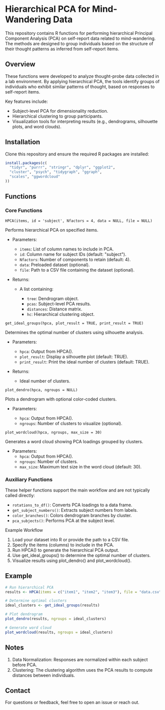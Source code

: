# Hierarchical PCA for Mind-Wandering Data

This repository contains R functions for performing hierarchical Principal
Component Analysis (PCA) on self-report data related to mind-wandering. The
methods are designed to group individuals based on the structure of their
thought patterns as inferred from self-report items.

## Overview

These functions were developed to analyze thought-probe data collected in a lab
environment. By applying hierarchical PCA, the tools identify groups of
individuals who exhibit similar patterns of thought, based on responses to
self-report items.

Key features include:

* Subject-level PCA for dimensionality reduction.
* Hierarchical clustering to group participants.
* Visualization tools for interpreting results (e.g., dendrograms, silhouette plots, and word clouds).

## Installation

Clone this repository and ensure the required R packages are installed:

```r
install.packages(c(
  "tidyr", "purrr", "stringr", "dplyr", "ggplot2", 
  "cluster", "psych", "tidygraph", "ggraph", 
  "scales", "ggwordcloud"
))
```

## Functions

### Core Functions

`HPCA(items, id = 'subject', Nfactors = 4, data = NULL, file = NULL)`

Performs hierarchical PCA on specified items.

* Parameters:

	* `items`: List of column names to include in PCA.
	* `id`: Column name for subject IDs (default: "subject").
	* `Nfactors`: Number of components to retain (default: 4).
	* `data`: Preloaded dataset (optional).
	* `file`: Path to a CSV file containing the dataset (optional).

* Returns:

	* A list containing:

		* `tree`: Dendrogram object.
		* `pcas`: Subject-level PCA results.
		* `distances`: Distance matrix.
		* `hc`: Hierarchical clustering object.

`get_ideal_groups(hpca, plot_result = TRUE, print_result = TRUE)`

Determines the optimal number of clusters using silhouette analysis.

* Parameters:

	* `hpca`: Output from HPCA().
	* `plot_result`: Display a silhouette plot (default: TRUE).
	* `print_result`: Print the ideal number of clusters (default: TRUE).

* Returns:
 
	* Ideal number of clusters.

`plot_dendro(hpca, ngroups = NULL)`

Plots a dendrogram with optional color-coded clusters.

* Parameters:

    * `hpca`: Output from HPCA().
    * `ngroups`: Number of clusters to visualize (optional).

`plot_wordcloud(hpca, ngroups, max_size = 30)`

Generates a word cloud showing PCA loadings grouped by clusters.

* Parameters:
    * `hpca`: Output from HPCA().
    * `ngroups`: Number of clusters.
    * `max_size`: Maximum text size in the word cloud (default: 30).

### Auxiliary Functions

These helper functions support the main workflow and are not typically called directly:

* `rotations_to_df()`: Converts PCA loadings to a data frame.
* `get_subject_numbers()`: Extracts subject numbers from labels.
* `color_branches()`: Colors dendrogram branches by cluster.
* `pca_subjects()`: Performs PCA at the subject level.

Example Workflow

1. Load your dataset into R or provide the path to a CSV file.
2. Specify the items (columns) to include in the PCA.
3. Run HPCA() to generate the hierarchical PCA output.
4. Use get_ideal_groups() to determine the optimal number of clusters.
5. Visualize results using plot_dendro() and plot_wordcloud().

## Example

```r
# Run hierarchical PCA
results <- HPCA(items = c("item1", "item2", "item3"), file = "data.csv")

# Determine optimal clusters
ideal_clusters <- get_ideal_groups(results)

# Plot dendrogram
plot_dendro(results, ngroups = ideal_clusters)

# Generate word cloud
plot_wordcloud(results, ngroups = ideal_clusters)
```
## Notes

1. Data Normalization: Responses are normalized within each subject before PCA.
2. Clustering: The clustering algorithm uses the PCA results to compute distances between individuals.

## Contact

For questions or feedback, feel free to open an issue or reach out.
